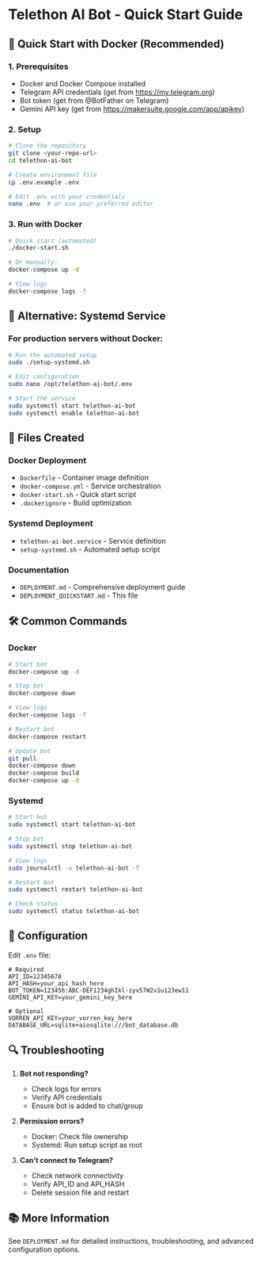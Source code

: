 # Telethon AI Bot - Quick Start Guide

## 🚀 Quick Start with Docker (Recommended)

### 1. Prerequisites
- Docker and Docker Compose installed
- Telegram API credentials (get from https://my.telegram.org)
- Bot token (get from @BotFather on Telegram)
- Gemini API key (get from https://makersuite.google.com/app/apikey)

### 2. Setup
```bash
# Clone the repository
git clone <your-repo-url>
cd telethon-ai-bot

# Create environment file
cp .env.example .env

# Edit .env with your credentials
nano .env  # or use your preferred editor
```

### 3. Run with Docker
```bash
# Quick start (automated)
./docker-start.sh

# Or manually:
docker-compose up -d

# View logs
docker-compose logs -f
```

## 🔧 Alternative: Systemd Service

### For production servers without Docker:
```bash
# Run the automated setup
sudo ./setup-systemd.sh

# Edit configuration
sudo nano /opt/telethon-ai-bot/.env

# Start the service
sudo systemctl start telethon-ai-bot
sudo systemctl enable telethon-ai-bot
```

## 📁 Files Created

### Docker Deployment
- `Dockerfile` - Container image definition
- `docker-compose.yml` - Service orchestration
- `docker-start.sh` - Quick start script
- `.dockerignore` - Build optimization

### Systemd Deployment
- `telethon-ai-bot.service` - Service definition
- `setup-systemd.sh` - Automated setup script

### Documentation
- `DEPLOYMENT.md` - Comprehensive deployment guide
- `DEPLOYMENT_QUICKSTART.md` - This file

## 🛠️ Common Commands

### Docker
```bash
# Start bot
docker-compose up -d

# Stop bot
docker-compose down

# View logs
docker-compose logs -f

# Restart bot
docker-compose restart

# Update bot
git pull
docker-compose down
docker-compose build
docker-compose up -d
```

### Systemd
```bash
# Start bot
sudo systemctl start telethon-ai-bot

# Stop bot
sudo systemctl stop telethon-ai-bot

# View logs
sudo journalctl -u telethon-ai-bot -f

# Restart bot
sudo systemctl restart telethon-ai-bot

# Check status
sudo systemctl status telethon-ai-bot
```

## 📝 Configuration

Edit `.env` file:
```env
# Required
API_ID=12345678
API_HASH=your_api_hash_here
BOT_TOKEN=123456:ABC-DEF1234ghIkl-zyx57W2v1u123ew11
GEMINI_API_KEY=your_gemini_key_here

# Optional
VORREN_API_KEY=your_vorren_key_here
DATABASE_URL=sqlite+aiosqlite:///bot_database.db
```

## 🔍 Troubleshooting

1. **Bot not responding?**
   - Check logs for errors
   - Verify API credentials
   - Ensure bot is added to chat/group

2. **Permission errors?**
   - Docker: Check file ownership
   - Systemd: Run setup script as root

3. **Can't connect to Telegram?**
   - Check network connectivity
   - Verify API_ID and API_HASH
   - Delete session file and restart

## 📚 More Information

See `DEPLOYMENT.md` for detailed instructions, troubleshooting, and advanced configuration options.